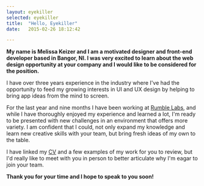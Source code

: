 ```yaml
---
layout: eyekiller
selected: eyekiller
title:  "Hello, Eyekiller"
date:   2015-02-26 18:12:42

---
```


**My name is Melissa Keizer and I am a motivated designer and front-end developer based in Bangor, NI. I was very excited to learn about the web design opportunity at your company and I would like to be considered for the position.**

I have over three years experience in the industry where I've had the opportunity to feed my growing interests in UI and UX design by helping to bring app ideas from the mind to screen.

For the last year and nine months I have been working at [Rumble Labs](http://rumblelabs.com), and while I have thoroughly enjoyed my experience and learned a lot, I'm ready to be presented with new challenges in an environment that offers more variety. I am confident that I could, not only expand my knowledge and learn new creative skills with your team, but bring fresh ideas of my own to the table.

I have linked my [CV](https://www.dropbox.com/s/cvdywxwn42j8gsw/mkeizer-cv-2015.pdf?dl=0) and a few examples of my work for you to review, but I'd really like to meet with you in person to better articulate why I'm eagar to join your team.

**Thank you for your time and I hope to speak to you soon!**






